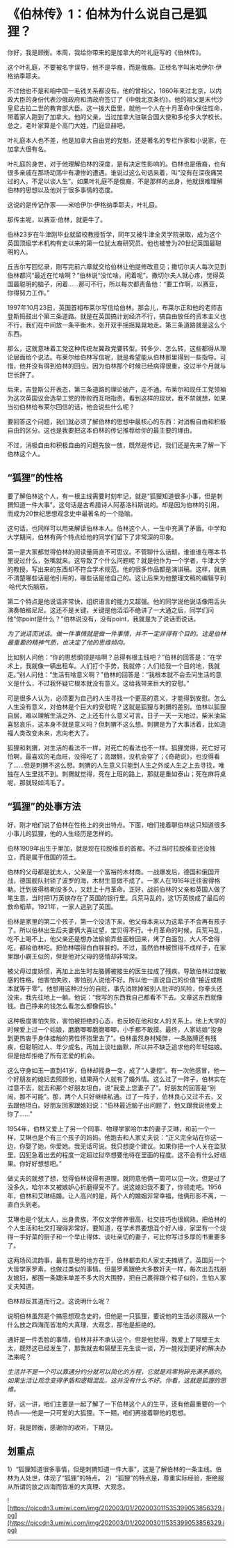 # 《伯林传》1：伯林为什么说自己是狐狸？

你好，我是顾衡。本周，我给你带来的是加拿大的叶礼庭写的《伯林传》。

这个叶礼庭，不要被名字误导，他不是华裔，而是俄裔。正经名字叫米哈伊尔·伊格纳季耶夫。

不过他也不是和咱中国一毛钱关系都没有。他的曾祖父，1860年来过北京，以内政大臣的身份代表沙俄政府和清政府签订了《中俄北京条约》。他的祖父是末代沙皇尼古拉二世的教育部大臣。这一拨大臣里，就他一个人在十月革命中保住性命，带着家人跑到了加拿大。他的父亲，当过加拿大驻联合国大使和多伦多大学校长。总之，老叶家算是个高门大姓，门庭显赫吧。

叶礼庭本人也不差，他是加拿大自由党的党魁，还是著名的专栏作家和小说家，在加拿大很有名。

叶礼庭的身世，对于他理解伯林的深度，是有决定性影响的。伯林也是俄裔，也有很多亲戚在那场动荡中有凄惨的遭遇。谁说过这么句话来着，叫“没有在深夜痛哭过的人，不足以谈人生”。如果叶礼庭不是俄裔，不是那样的出身，他就很难理解伯林的思想以及他对于很多事情的态度。

这说的是传记作家——米哈伊尔·伊格纳季耶夫，叶礼庭。

那传主呢，以赛亚·伯林，就更牛了。

伯林23岁在牛津刚毕业就留校教授哲学，同年又被牛津全灵学院录取，成为这个英国顶级学术机构有史以来的第一位犹太裔研究员。他也被誉为20世纪英国最聪明的人。

丘吉尔写回忆录，刚写完前六章就交给伯林让他提修改意见；撒切尔夫人每次见到伯林都问“最近在忙啥啊？”伯林说“没忙啥，闲着呢”。撒切尔夫人就心疼，觉得英国最聪明的脑子，闲着……那可不行，所以每次都责备他：“要工作啊，以赛亚，你得努力工作。”

1997年10月23日，英国首相布莱尔写信给伯林。那会儿，布莱尔正和他的老师吉登斯捣鼓出个第三条道路。就是在英国搞计划经济不行，搞自由放任的资本主义也不行，我们在中间放一条平衡木，张开双手摇摇晃晃地走。第三条道路就是这么个东西。

那么，这就意味着工党这种传统左翼政党要转型。转多少、怎么转，这些都得从理论层面给个说法。布莱尔给伯林写信呢，就是希望能从伯林那里得到一些指导。可惜，他并没有得到伯林的回应。因为伯林那个时候已经病得很重，没过半个月就与世长辞了。

后来，吉登斯公开表态，第三条道路的理论破产，走不通。布莱尔和现任工党领袖为这次英国议会选举工党的惨败而互相指责。看到这样的现状，我不禁就想，如果当初伯林给布莱尔回信的话，他会说些什么呢？

要回答这个问题，我们就必须了解伯林的思想中最核心的东西：对消极自由和积极自由的区分。这也是我要把这本伯林的传记推荐给你的最主要的理由。

不过，消极自由和积极自由的问题先放一放，既然是传记，我们还是先来了解一下伯林这个人。

## “狐狸”的性格

要了解伯林这个人，有一根主线需要时刻牢记，就是“狐狸知道很多小事，但是刺猬知道一件大事”。这句话是古希腊诗人阿基洛科斯说的。却是因为伯林的引用，而成为20世纪思想观念史中最著名的一个隐喻。

这句话，也同样可以用来解读伯林本人。伯林这个人，一生中充满了矛盾。中学和大学期间，伯林有两个特点给他的同学们留下了非常深的印象。

第一是大家都觉得伯林的阅读量简直不可思议。不管聊什么话题，谁谁谁在哪本书里说过什么，张嘴就来。这导致了个什么问题呢？就是他作为一个学者，牛津大学的教授，写出来的东西却不符合学术规范。他的很多作品都是演讲稿。这样，就搞不清楚哪些话是他引用的，哪些话是他自己的。这让后来为他整理文稿的编辑亨利·哈代大伤脑筋。

第二个特点是他说话非常快，组织语言的能力又超强。他的同学说他说话像用舌头演奏帕格尼尼。这还不是关键，关键是他滔滔不绝讲了一大通之后，同学们问他“你point是什么？”伯林说没有，没有point，我就是为了说话而说话。

 *为了说话而说话。做一件事情就是做一件事情，并不一定非得有个目的。这是伯林最重要的精神气质，也决定了他的思维倾向。*

比如别人问他：“你的思想纲领是啥啊？总得有根主线吧？”伯林的回答是：“在学术上，我就像一辆出租车。人们打个手势，我就停；人们给我一个目的地，我就走。”别人问他：“生活有啥意义啊？”伯林的回答是：“我根本就不会去问生活的意义是什么，不过我怀疑它根本就没有意义。这给我带来巨大的安慰。”

可是很多人认为，必须要为自己的人生寻找一个更高的意义，才能得到安慰。怎么人生没有意义，对伯林是个巨大的安慰呢？这就是狐狸与刺猬的差别。伯林以狐狸自居，难以理解生活之外、之上还有什么意义可言。日子一天一天地过，柴米油盐喜怒哀乐，这本身不就是意义吗？但刺猬不这么想。刺猬是为了大事活着，比如造福人类改变未来，志向老大了。

狐狸和刺猬，对生活的看法不一样，对死亡的看法也不一样。狐狸觉得，死亡好可怕啊，最喜欢的毛血旺，没得吃了；高跟鞋，没机会穿了；《奇葩说》，也没得看了……但是刺猬不这么想。刺猬的人生意义只能到人生之外或人生之上去寻找，唯独在人生里找不到。刺猬就觉得，死在上班的路上，那就是重如泰山；死在麻将桌呢，那就轻如鸿毛了。

## “狐狸”的处事方法

好，刚才咱们说了伯林在性格上的突出特点。下面，咱们接着聊伯林这只知道很多小事儿的狐狸，他的人生经历是怎样的。

伯林1909年出生于里加，就是现在拉脱维亚的首都。不过当时拉脱维亚还没独立，而是属于俄国的领土。

伯林的父母都是犹太人，父亲是一个富裕的木材商。一战爆发后，德国和俄国开战，德国舰队封锁了波罗的海，木材生意做不成了。一家人在1916年迁往彼得格勒。迁到彼得格勒没多久，又赶上十月革命。正好，战前伯林的父亲和英国人做了笔生意，当时把1万英镑存在了英国的银行里。兵荒马乱的，这1万英镑成了最后的救命稻草。1921年，一家人逃到了英国。

伯林是家里的第二个孩子，第一个没活下来。他父母本来以为这辈子不会再有孩子了。所以伯林出生后夫妻俩大喜过望，宝贝得不行。十月革命的时候，兵荒马乱，吃不上喝不上，他父亲还是想办法偷偷弄些面粉回来，烤了白面包，大人不舍得吃，都给伯林吃。把伯林喂得白白胖胖的。不过，虽然伯林被惯得不成样子，在家里跟小霸王似的，但是他对父母的感情却非常深。

被父母过度娇惯，再加上出生时左胳膊被接生的医生拉成了残疾，导致伯林过度敏感的性格。他害怕失败，害怕别人说他不好。所以他一直说自己的价值“接近或根本就等于零”。他想用这种过分的自贬，事先消除掉被别人批评的风险，你拳头还没来，我先往地上一躺。他说：“我写的东西我自己都看不下去。文章这东西就像钱。自己挣来的钱怎么看怎么都像假钞。”

这种极度害怕失败，害怕被拒绝的心态，也反映在他和女人的关系上。他上大学的时候爱上过一个姑娘，磨磨唧唧磨磨唧唧，小手都不敢摸。最终，人家姑娘“投身到更热衷于身体接触的男性怀抱里去了”。伯林虽然身材矮胖，一条胳膊还有残疾，但聪明过人、年少成名，再加上谈吐幽默，所以并不缺乏追求他的年轻姑娘。但是他却拒绝了所有恋爱的机会。

这么守身如玉一直到41岁，伯林却摇身一变，成了“人妻控”。有一次他感冒，他一个好朋友的媳妇去照顾他，结果两个人就有了婚外情。这么过了一阵子，伯林实在过意不去，就去和那个好朋友坦白，说“我爱上您妻子了”。好朋友的回答是“别闹，那不可能”。那，两个人只好继续私通。过了一阵子，伯林良心又过不去，又去跟他坦白。好朋友回家跟媳妇说：“伯林最近脑子出问题了，他又跟我说他爱上你了……”

1954年，伯林又爱上了另一个同事、物理学家哈尔本的妻子艾琳，和前一个一样，艾琳也是个有三个孩子的妈妈。他跑去和人家丈夫说：“正义完全站在你这一边，你娶了她，你爱她。我无话可说。我只想提个建议。如果你把一个人关在监狱里，囚犯急着出去的程度一定超过狱卒想要他待在里面的程度。这不会有什么好结果。你好好想想吧。”

做丈夫的就想了想，觉得伯林说得有道理，就同意他俩一周可以见一次。但是过了没多久，哈尔本又被嫉妒心折磨得受不了。说这媳妇我不要了，你领走吧。1956年，伯林和艾琳结婚。让人高兴的是，两个人的婚姻非常幸福，他俩形影不离，一直白头到老。

艾琳也是个犹太人，出身贵族，不仅文学修养很高，社交技巧也很娴熟，把伯林的个人生活和社交打理得非常好。要知道，在学术界要想混个好人缘，家里有一个烧得一手好菜的厨子和一个举止得体、谈吐亲切的妻子，可比你写过多厚的书重要多了。

这两场风流韵事，最有意思的地方在于，伯林都去和人家丈夫摊牌了。英国另一个大哲学家罗素，也做过类似的事情。但是罗素跟绝大多数奸夫一样，每次出去找朋友媳妇，都围一条跟床单差不多大的大围脖，把自己裹得跟个粽子似的，生怕人家丈夫知道。

伯林却反其道而行之。这说明什么呢？

说明伯林虽然是个搞思想观念史的，但他是一只狐狸，要说他的生活必须服从一个什么放之四海而皆准的大真理、大观念，那他是拒绝的。

通奸是一件丢脸的事情，伯林并非不承认这个。但是他觉得，我爱上了隔壁王太太，既然这已经发生了，那我就去和隔壁王先生谈一谈，万一能找到更好的解决办法来呢？

 *生活并不是一个可以靠通分约分就可以简化的方程，它就是鸡零狗碎充满矛盾的。如果生活让观念变得矛盾和逻辑混乱，这并没有什么不好。你看，这就是狐狸的思维。*

好，这一讲，咱们主要是一起了解了一下伯林这个人的生平，还有他最重要的一个特点——他是一只可爱的大狐狸。下一期，咱们再接着聊他的思想。

好，我是顾衡，感谢你的收听，下期见。

## 划重点

1）“狐狸知道很多事情，但是刺猬知道一件大事”，这是了解伯林的一条主线。伯林为人处世，体现了“狐狸”的特点。
2）“狐狸”的特点是，尊重实际经验，拒绝服从所谓的放之四海而皆准的大真理、大观念。

![https://piccdn3.umiwi.com/img/202003/01/202003011535399053856329.jpg](https://piccdn3.umiwi.com/img/202003/01/202003011535399053856329.jpg)

---
